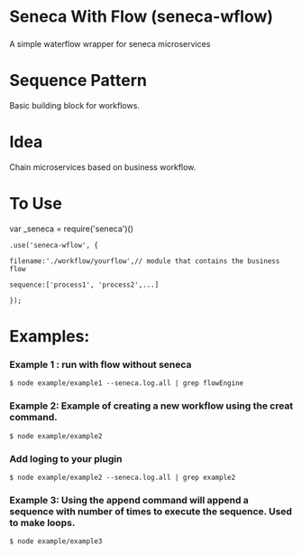 # Seneca With Flow (seneca-wflow)
###
A simple waterflow wrapper for seneca microservices



# Sequence Pattern

Basic building block for workflows.  

# Idea

Chain microservices based on business workflow.  

# To Use

var _seneca = require('seneca')()

	.use('seneca-wflow', {
	
  	filename:'./workflow/yourflow',// module that contains the business flow
  	
  	sequence:['process1', 'process2',...]
  	
  	});

# Examples:


### Example 1 : run with flow without seneca
	

	$ node example/example1 --seneca.log.all | grep flowEngine


### Example 2: Example of creating a new workflow using the creat command.


	$ node example/example2 


### Add loging to your plugin


	$ node example/example2 --seneca.log.all | grep example2


### Example 3:  Using the append command will append a sequence with number of times to execute the sequence.  Used to make loops.


	$ node example/example3



